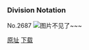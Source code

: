 ### Division Notation
No.2687
![图片不见了~~~](https://imgs.xkcd.com/comics/division_notation.png)

[原址](https://xkcd.com//2687) [下载](https://imgs.xkcd.com/comics/division_notation.png)

